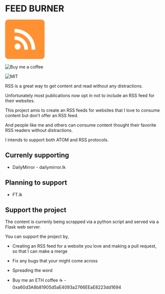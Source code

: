# FEED BURNER

<img src="/statics/rss.png" height="128" width="128">

![Buy me a coffee](https://img.shields.io/badge/Ethereum-3C3C3D?style=for-the-badge&logo=Ethereum&logoColor=white)

![MIT](https://img.shields.io/github/license/rukshn/dm-feeds)

RSS is a great way to get content and read without any distractions.

Unfortunately most publications now opt in not to include an RSS feed for their websites.

This project amis to create an RSS feeds for websites that I love to consume content but don't offer an RSS feed.

And people like me and others can consume content thought their favorite RSS readers without distractions.

I intends to support both ATOM and RSS protocols.

## Currenly supporting

- DailyMirror - dailymirror.lk

## Planning to support

- FT.lk

## Support the project

The content is currenly being scrapped via a python script and served via a Flask web server.

You can support the project by,

- Creating an RSS feed for a website you love and making a pull request, so that I can make a merge

- Fix any bugs that your might come across

- Spreading the word

- Buy me an ETH coffee ☕️ - 0xa60d3A8b81905d5aE4093a2766EEaE8223dd1694
